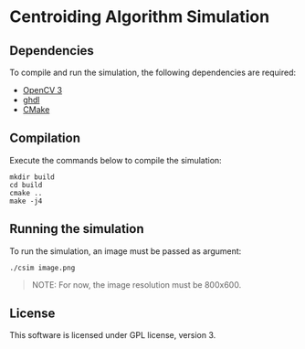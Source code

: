 # Centroiding Algorithm Simulation

## Dependencies

To compile and run the simulation, the following dependencies are required:

* [OpenCV 3](https://opencv.org/)
* [ghdl](http://ghdl.free.fr/)
* [CMake](https://cmake.org/)

## Compilation

Execute the commands below to compile the simulation:

```
mkdir build
cd build
cmake ..
make -j4
```

## Running the simulation

To run the simulation, an image must be passed as argument:

```
./csim image.png
```

> NOTE: For now, the image resolution must be 800x600.

## License

This software is licensed under GPL license, version 3.
